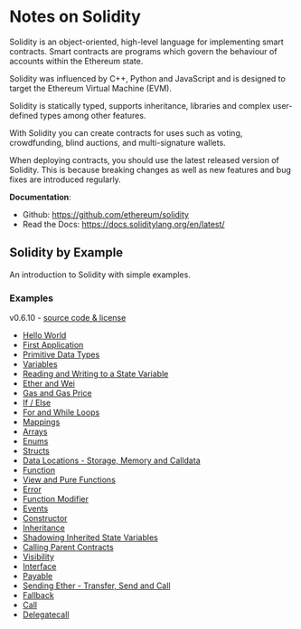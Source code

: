 # Notes on Solidity  
Solidity is an object-oriented, high-level language for implementing smart contracts. Smart contracts are programs which govern the behaviour of accounts within the Ethereum state.  

Solidity was influenced by C++, Python and JavaScript and is designed to target the Ethereum Virtual Machine (EVM).  

Solidity is statically typed, supports inheritance, libraries and complex user-defined types among other features.  

With Solidity you can create contracts for uses such as voting, crowdfunding, blind auctions, and multi-signature wallets.  

When deploying contracts, you should use the latest released version of Solidity. This is because breaking changes as well as new features and bug fixes are introduced regularly.  

**Documentation**:  
* Github: https://github.com/ethereum/solidity
* Read the Docs: https://docs.soliditylang.org/en/latest/


## Solidity by Example  
An introduction to Solidity with simple examples.  

### Examples
v0.6.10 - [source code & license](https://github.com/solidity-by-example/solidity-by-example.github.io)  
* [Hello World](./src/0.6/00_hello-world)  
* [First Application](./src/0.6/01_first-app)
* [Primitive Data Types](./src/0.6/02_primitives)
* [Variables](./src/0.6/03_variables)
* [Reading and Writing to a State Variable](./src/0.6/04_state-variables)
* [Ether and Wei](./src/0.6/05_ether-units)
* [Gas and Gas Price](./src/0.6/06_gas)
* [If / Else](./src/0.6/07_if-else)
* [For and While Loops](./src/0.6/08_loops)
* [Mappings](./src/0.6/09_mapping)
* [Arrays](./src/0.6/10_array)
* [Enums](./src/0.6/11_enum)
* [Structs](./src/0.6/12_structs)
* [Data Locations - Storage, Memory and Calldata](./src/0.6/13_data-locations)
* [Function](./src/0.6/14_function)
* [View and Pure Functions](./src/0.6/15_view-and-pure-functions)
* [Error](./src/0.6/16_error)
* [Function Modifier](./src/0.6/17_function-modifier)
* [Events](./src/0.6/18_events)
* [Constructor](./src/0.6/19_constructor)
* [Inheritance](./src/0.6/20_inheritance)
* [Shadowing Inherited State Variables](./src/0.6/21_shadowing-inherited-state-variables)
* [Calling Parent Contracts](./src/0.6/22_super)
* [Visibility](./src/0.6/23_visibility)
* [Interface](./src/0.6/24_interface)
* [Payable](./src/0.6/25_payable)
* [Sending Ether - Transfer, Send and Call](./src/0.6/26_sending-ether)
* [Fallback](./src/0.6/27_fallback)
* [Call](./src/0.6/28_call)
* [Delegatecall](./src/0.6/29_delegatecall)
